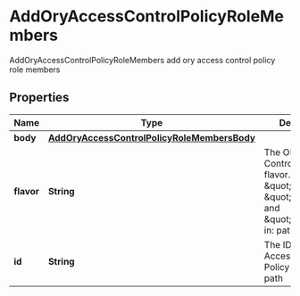 

# AddOryAccessControlPolicyRoleMembers

AddOryAccessControlPolicyRoleMembers add ory access control policy role members
## Properties

Name | Type | Description | Notes
------------ | ------------- | ------------- | -------------
**body** | [**AddOryAccessControlPolicyRoleMembersBody**](AddOryAccessControlPolicyRoleMembersBody.md) |  |  [optional]
**flavor** | **String** | The ORY Access Control Policy flavor. Can be \&quot;regex\&quot;, \&quot;glob\&quot;, and \&quot;exact\&quot;.  in: path | 
**id** | **String** | The ID of the ORY Access Control Policy Role.  in: path | 



